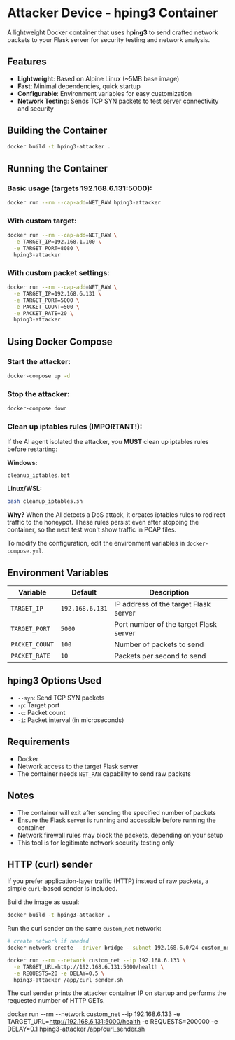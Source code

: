 # Attacker Device - hping3 Container

A lightweight Docker container that uses **hping3** to send crafted network packets to your Flask server for security testing and network analysis.

## Features

- **Lightweight**: Based on Alpine Linux (~5MB base image)
- **Fast**: Minimal dependencies, quick startup
- **Configurable**: Environment variables for easy customization
- **Network Testing**: Sends TCP SYN packets to test server connectivity and security

## Building the Container

```bash
docker build -t hping3-attacker .
```

## Running the Container

### Basic usage (targets 192.168.6.131:5000):
```bash
docker run --rm --cap-add=NET_RAW hping3-attacker
```

### With custom target:
```bash
docker run --rm --cap-add=NET_RAW \
  -e TARGET_IP=192.168.1.100 \
  -e TARGET_PORT=8080 \
  hping3-attacker
```

### With custom packet settings:
```bash
docker run --rm --cap-add=NET_RAW \
  -e TARGET_IP=192.168.6.131 \
  -e TARGET_PORT=5000 \
  -e PACKET_COUNT=500 \
  -e PACKET_RATE=20 \
  hping3-attacker
```

## Using Docker Compose

### Start the attacker:
```bash
docker-compose up -d
```

### Stop the attacker:
```bash
docker-compose down
```

### Clean up iptables rules (IMPORTANT!):
If the AI agent isolated the attacker, you **MUST** clean up iptables rules before restarting:

**Windows:**
```batch
cleanup_iptables.bat
```

**Linux/WSL:**
```bash
bash cleanup_iptables.sh
```

**Why?** When the AI detects a DoS attack, it creates iptables rules to redirect traffic to the honeypot. These rules persist even after stopping the container, so the next test won't show traffic in PCAP files.

To modify the configuration, edit the environment variables in `docker-compose.yml`.

## Environment Variables

| Variable | Default | Description |
|----------|---------|-------------|
| `TARGET_IP` | `192.168.6.131` | IP address of the target Flask server |
| `TARGET_PORT` | `5000` | Port number of the target Flask server |
| `PACKET_COUNT` | `100` | Number of packets to send |
| `PACKET_RATE` | `10` | Packets per second to send |

## hping3 Options Used

- `--syn`: Send TCP SYN packets
- `-p`: Target port
- `-c`: Packet count
- `-i`: Packet interval (in microseconds)

## Requirements

- Docker
- Network access to the target Flask server
- The container needs `NET_RAW` capability to send raw packets

## Notes

- The container will exit after sending the specified number of packets
- Ensure the Flask server is running and accessible before running the container
- Network firewall rules may block the packets, depending on your setup
- This tool is for legitimate network security testing only

## HTTP (curl) sender

If you prefer application-layer traffic (HTTP) instead of raw packets, a simple `curl`-based sender is included.

Build the image as usual:

```bash
docker build -t hping3-attacker .
```

Run the curl sender on the same `custom_net` network:

```bash
# create network if needed
docker network create --driver bridge --subnet 192.168.6.0/24 custom_net

docker run --rm --network custom_net --ip 192.168.6.133 \
  -e TARGET_URL=http://192.168.6.131:5000/health \
  -e REQUESTS=20 -e DELAY=0.5 \
  hping3-attacker /app/curl_sender.sh
```

The curl sender prints the attacker container IP on startup and performs the requested number of HTTP GETs.


docker run --rm --network custom_net --ip 192.168.6.133 -e TARGET_URL=http://192.168.6.131:5000/health -e REQUESTS=200000 -e DELAY=0.1  hping3-attacker /app/curl_sender.sh